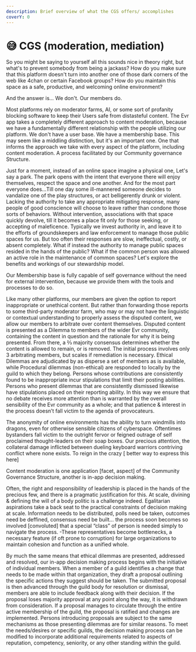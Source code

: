 ```yaml
---
description: Brief overview of what the CGS offers/ accomplishes
coverY: 0
---
```


# 😅 CGS (moderation, mediation)

So you might be saying to yourself all this sounds nice in theory right, but what's to prevent somebody from being a jackass? How do you make sure that this platform doesn't turn into another one of those dark corners of the web like 4chan or certain Facebook groups? How do you maintain this space as a safe, productive, and welcoming online environment?

And the answer is... We don't. Our members do.

Most platforms rely on moderator farms, AI, or some sort of profanity blocking software to keep their Users safe from distasteful content. The Evr app takes a completely different approach to content moderation, because we have a fundamentally different relationship with the people utilizing our platform. We don't have a user base. We have a membership base. This may seem like a middling distinction, but it's an important one. One that informs the approach we take with every aspect of the platform, including content moderation. A process facilitated by our Community governance Structure.

Just for a moment, instead of an online space imagine a physical one, Let's say a park. The park opens with the intent that everyone there will enjoy themselves, respect the space and one another. And for the most part everyone does…Till one day some ill-mannered someone decides to vandalize one of the play structures, or act belligerently drunk or violent. Lacking the authority to take any appropriate mitigating response, many people of good conscience will choose to leave rather than condone those sorts of behaviors. Without intervention, associations with that space quickly devolve, till it becomes a place fit only for those seeking, or accepting of maleficence. Typically we invest authority in, and leave it to the efforts of groundskeepers and law enforcement to manage those public spaces for us. But too often their responses are slow, ineffectual, costly, or absent completely. What if instead the authority to manage public spaces resided in the hands of the public? What if the common person was allowed an active role in the maintenance of common spaces? Let's explore the benefits and workings of our stewardship model.

Our Membership base is fully capable of self governance without the need for external intervention, because we provide them with the tools and processes to do so.

Like many other platforms, our members are given the option to report inappropriate or unethical content. But rather than forwarding those reports to some third-party moderator farm, who may or may not have the linguistic or contextual understanding to properly assess the disputed content, we allow our members to arbitrate over content themselves. Disputed content is presented as a Dilemma to members of the wider Evr community, containing the content in question and the rationale for why it is being presented. From there, a ⅔ majority consensus determines whether the content is allowed to remain, or is removed. The initial process involves only 3 arbitrating members, but scales if remediation is necessary. Ethical Dilemmas are adjudicated by as disperse a set of members as is available, while Procedural dilemmas (non-ethical) are responded to locally by the guild to which they belong. Persons whose contributions are consistently found to be inappropriate incur stipulations that limit their posting abilities. Persons who present dilemmas that are consistently dismissed likewise have stipulations placed on their reporting ability. In this way we ensure that no debate receives more attention than is warranted by the overall sensibility of the Evr community as a whole; and that patience & interest in the process doesn’t fall victim to the agenda of provocateurs.

The anonymity of online environments has the ability to turn windmills into dragons, even for otherwise sensible citizens of cyberspace. Oftentimes bystanders fall victim to the outright fervor or feigned outrage of self proclaimed thought-leaders on their soap boxes. Our precious attention, the collateral damage inflicted between dueling keyboard warriors contriving conflict where none exists. To reign in the crazy \[ better way to express this here]

Content moderation is one application \[facet, aspect] of the Community Governance Structure, another is in-app decision making.

Often, the right and responsibility of leadership is placed in the hands of the precious few, and there is a pragmatic justification for this. At scale, divining & defining the will of a body politic is a challenge indeed. Egalitarian aspirations take a back seat to the practical constraints of decision making at scale. Information needs to be distributed, polls need be taken, outcomes need be deffined, consensus need be built… the process soon becomes so involved \[convoluted] that a special “class” of person is needed simply to navigate the process. -These representatives become bottlenecks, a necessary feature (if oft prone to corruption) for large organizations to maintain cohesion and function as a unified whole.

By much the same means that ethical dilemmas are presented, addressed and resolved, our in-app decision making process begins with the initiative of individual members. When a member of a guild identifies a change that needs to be made within that organization, they draft a proposal outlining the specific actions they suggest should be taken. The submitted proposal is then advanced through the guild body for resolution or dismissal, members are able to include feedback along with their decision. If the proposal loses majority approval at any point along the way, it is withdrawn from consideration. If a proposal manages to circulate through the entire active membership of the guild, the proposal is ratified and changes are implemented. Persons introducing proposals are subject to the same mechanisms as those presenting dilemmas are for similar reasons. To meet the needs/desires or specific guilds, the decision making process can be modified to incorporate additional requirements related to aspects of reputation, competency, seniority, or any other standing within the guild.
